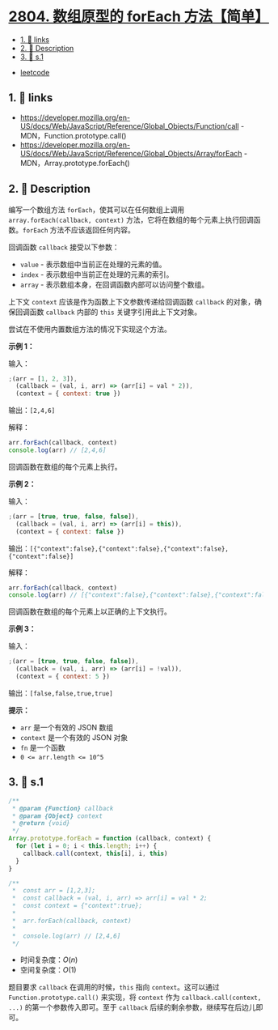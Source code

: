 # [2804. 数组原型的 forEach 方法【简单】](https://github.com/tnotesjs/TNotes.leetcode/tree/main/notes/2804.%20%E6%95%B0%E7%BB%84%E5%8E%9F%E5%9E%8B%E7%9A%84%20forEach%20%E6%96%B9%E6%B3%95%E3%80%90%E7%AE%80%E5%8D%95%E3%80%91)

<!-- region:toc -->

- [1. 🔗 links](#1--links)
- [2. 📝 Description](#2--description)
- [3. 🎯 s.1](#3--s1)

<!-- endregion:toc -->

- [leetcode](https://leetcode.cn/problems/array-prototype-foreach/)

## 1. 🔗 links

- https://developer.mozilla.org/en-US/docs/Web/JavaScript/Reference/Global_Objects/Function/call - MDN，Function.prototype.call()
- https://developer.mozilla.org/en-US/docs/Web/JavaScript/Reference/Global_Objects/Array/forEach - MDN，Array.prototype.forEach()

## 2. 📝 Description

编写一个数组方法 `forEach`，使其可以在任何数组上调用 `array.forEach(callback, context)` 方法，它将在数组的每个元素上执行回调函数。`forEach` 方法不应该返回任何内容。

回调函数 `callback` 接受以下参数：

- `value` - 表示数组中当前正在处理的元素的值。
- `index` - 表示数组中当前正在处理的元素的索引。
- `array` - 表示数组本身，在回调函数内部可以访问整个数组。

上下文 `context` 应该是作为函数上下文参数传递给回调函数 `callback` 的对象，确保回调函数 `callback` 内部的 `this` 关键字引用此上下文对象。

尝试在不使用内置数组方法的情况下实现这个方法。

**示例 1：**

输入：

```js
;(arr = [1, 2, 3]),
  (callback = (val, i, arr) => (arr[i] = val * 2)),
  (context = { context: true })
```

输出：`[2,4,6]`

解释：

```js
arr.forEach(callback, context)
console.log(arr) // [2,4,6]
```

回调函数在数组的每个元素上执行。

**示例 2：**

输入：

```js
;(arr = [true, true, false, false]),
  (callback = (val, i, arr) => (arr[i] = this)),
  (context = { context: false })
```

输出：`[{"context":false},{"context":false},{"context":false},{"context":false}]`

解释：

```js
arr.forEach(callback, context)
console.log(arr) // [{"context":false},{"context":false},{"context":false},{"context":false}]
```

回调函数在数组的每个元素上以正确的上下文执行。

**示例 3：**

输入：

```js
;(arr = [true, true, false, false]),
  (callback = (val, i, arr) => (arr[i] = !val)),
  (context = { context: 5 })
```

输出：`[false,false,true,true]`

**提示：**

- `arr` 是一个有效的 JSON 数组
- `context` 是一个有效的 JSON 对象
- `fn` 是一个函数
- `0 <= arr.length <= 10^5`

## 3. 🎯 s.1

```javascript
/**
 * @param {Function} callback
 * @param {Object} context
 * @return {void}
 */
Array.prototype.forEach = function (callback, context) {
  for (let i = 0; i < this.length; i++) {
    callback.call(context, this[i], i, this)
  }
}

/**
 *  const arr = [1,2,3];
 *  const callback = (val, i, arr) => arr[i] = val * 2;
 *  const context = {"context":true};
 *
 *  arr.forEach(callback, context)
 *
 *  console.log(arr) // [2,4,6]
 */
```

- 时间复杂度：$O(n)$
- 空间复杂度：$O(1)$

题目要求 `callback` 在调用的时候，`this` 指向 `context`。这可以通过 `Function.prototype.call()` 来实现，将 `context` 作为 `callback.call(context, ...)` 的第一个参数传入即可。至于 `callback` 后续的剩余参数，继续写在后边儿即可。
